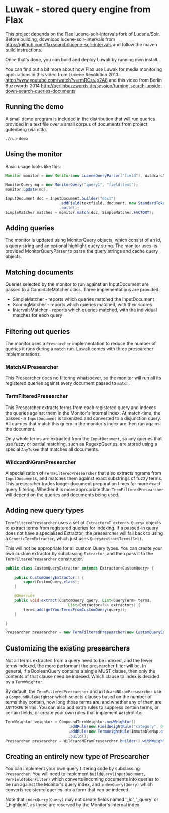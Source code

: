 Luwak - stored query engine from Flax
=====================================

This project depends on the Flax lucene-solr-intervals fork of Lucene/Solr.
Before building, download lucene-solr-intervals from
https://github.com/flaxsearch/lucene-solr-intervals and follow the maven build
instructions.

Once that's done, you can build and deploy Luwak by running mvn install.

You can find out a bit more about how Flax use Luwak for media monitoring applications in 
this video from Lucene Revolution 2013 http://www.youtube.com/watch?v=rmRCsrJp2A8 and this video
from Berlin Buzzwords 2014 http://berlinbuzzwords.de/session/turning-search-upside-down-search-queries-documents

Running the demo
----------------

A small demo program is included in the distribution that will run queries provided
in a text file over a small corpus of documents from project gutenberg (via nltk).

```sh
./run-demo
```

Using the monitor
-----------------

Basic usage looks like this:

```java
Monitor monitor = new Monitor(new LuceneQueryParser("field"), WildcardNGramPresearcher.DEFAULT);

MonitorQuery mq = new MonitorQuery("query1", "field:text");
monitor.update(mq);

InputDocument doc = InputDocument.builder("doc1")
                        .addField(textfield, document, new StandardTokenizer(Version.LUCENE_50))
                        .build();
SimpleMatcher matches = monitor.match(doc, SimpleMatcher.FACTORY);
```

Adding queries
--------------

The monitor is updated using MonitorQuery objects, which consist of an id, a query string and an
optional highlight query string.  The monitor uses its provided MonitorQueryParser to parse the
query strings and cache query objects.

Matching documents
------------------

Queries selected by the monitor to run against an InputDocument are passed to a CandidateMatcher
class.  Three implementations are provided:
* SimpleMatcher - reports which queries matched the InputDocument
* ScoringMatcher - reports which queries matched, with their scores
* IntervalsMatcher - reports which queries matched, with the individual matches for each query

Filtering out queries
---------------------

The monitor uses a ```Presearcher``` implementation to reduce the number of queries it runs
during a ```match``` run.  Luwak comes with three presearcher implementations.

### MatchAllPresearcher

This Presearcher does no filtering whatsoever, so the monitor will run all its registered
queries against every document passed to ```match```.

### TermFilteredPresearcher

This Presearcher extracts terms from each registered query and indexes the queries against them
in the Monitor's internal index.  At match-time, the passed-in ```InputDocument``` is tokenized
and converted to a disjunction query.  All queries that match this query in the monitor's index
are then run against the document.

Only whole terms are extracted from the ```InputDocument```, so any queries that use fuzzy or
partial matching, such as RegexpQueries, are stored using a special ```AnyToken``` that matches
all documents.

### WildcardNGramPresearcher

A specialization of ```TermFilteredPresearcher``` that also extracts ngrams from ```InputDocument```s,
and matches them against exact substrings of fuzzy terms.  This presearcher trades longer document
preparation times for more exact query filtering.  Whether it is more appropriate than
```TermFilteredPresearcher``` will depend on the queries and documents being used.

Adding new query types
----------------------

```TermFilteredPresearcher``` uses a set of ```Extractor<T extends Query>``` objects to extract terms
from registered queries for indexing.  If a passed-in query does not have a specialised Extractor,
the presearcher will fall back to using a ```GenericTermExtractor```, which just uses ```Query#extractTerms(Set)```.

This will not be appropriate for all custom Query types.  You can create your own custom extractor by
subclassing ```Extractor```, and then pass it to the ```TermFilteredPresearcher``` constructor.

```java
public class CustomQueryExtractor extends Extractor<CustomQuery> {

    public CustomQueryExtractor() {
        super(CustomQuery.class);
    }

    @Override
    public void extract(CustomQuery query, List<QueryTerm> terms,
                            List<Extractor<?>> extractors) {
        terms.add(getYourTermsFromCustomQuery(query));
    }

}

Presearcher presearcher = new TermFilteredPresearcher(new CustomQueryExtractor());
```

Customizing the existing presearchers
-------------------------------------

Not all terms extracted from a query need to be indexed, and the fewer terms indexed, the
more performant the presearcher filter will be.  In general, if a BooleanQuery contains a
single MUST clause, then only the contents of that clause need be indexed.  Which clause
to index is decided by a ```TermWeightor```.

By default, the ```TermFilteredPresearcher``` and ```WildcardNGramPresearcher``` use a
```CompoundRuleWeightor``` which selects clauses based on the number of terms they contain,
how long those terms are, and whether any of them are ```ANYTOKEN``` terms.  You can also
add extra rules to suppress certain terms, or certain fields, or create your own rules
that implement ```WeightRule```.

```java
TermWeightor weightor = CompoundTermWeightor.newWeightor()
                            .addRule(new FieldWeightRule("category", 0.01f))
                            .addRule(new TermWeightRule(ImmutableMap.of("the", 0.3f)))
                            .build();
Presearcher presearcher = WildcardNGramPresearcher.builder().withWeightor(weightor).build();
```

Creating an entirely new type of Presearcher
--------------------------------------------

You can implement your own query filtering code by subclassing ```Presearcher```.  You will need
to implement ```buildQuery(InputDocument, PerFieldTokenFilter)``` which converts incoming documents into queries to
be run against the Monitor's query index, and ```indexQuery(Query)``` which converts registered
queries into a form that can be indexed.

Note that ```indexQuery(Query)``` may not create fields named '_id', '_query' or '_highlight', as these are reserved
by the Monitor's internal index.
